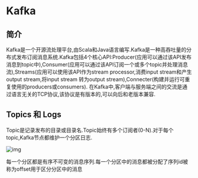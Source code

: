# Kafka

## 简介

​	Kafka是一个开源流处理平台,由Scala和Java语言编写.Kafka是一种高吞吐量的分布式发布订阅消息系统.Kafka包括4个核心API:Producer(应用可以通过该API发布消息到topic中),Consumer(应用可以通过该API订阅一个或多个topic并处理消息流),Streams(应用可以使用该API作为stream processor,消费input stream和产生output stream,将input stream 转为output stream),Connecter(构建并运行可重复使用的producers或consumers). 在Kafka中,客户端与服务端之间的交流是通过语言无关的TCP协议,该协议是有版本的,可以向后和老版本兼容.

## Topics 和 Logs

​	Topic是记录发布的目录或目录名.Topic始终有多个订阅者(0-N).对于每个topic,Kafka节点都维护一个分区日志.

![img](http://kafka.apache.org/20/images/log_anatomy.png)

每一个分区都是有序不可变的消息序列.每一个分区中的消息都被分配了序列id被称为offset用于区分分区中的消息

